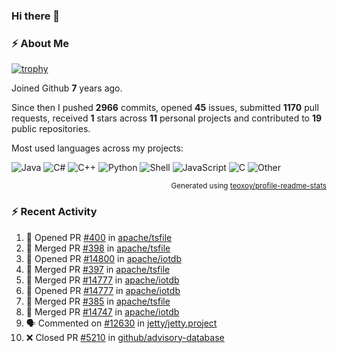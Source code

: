 ### Hi there 👋

### :zap: About Me

[![trophy](https://github-profile-trophy.vercel.app/?username=HTHou&theme=onedark)](https://github.com/ryo-ma/github-profile-trophy)
   
Joined Github **7** years ago.

Since then I pushed **2966** commits, opened **45** issues, submitted **1170** pull requests, received **1** stars across **11** personal projects and contributed to **19** public repositories.

Most used languages across my projects:

![Java](https://img.shields.io/static/v1?style=flat-square&label=%E2%A0%80&color=555&labelColor=%23b07219&message=Java%EF%B8%B189.3%25)
![C#](https://img.shields.io/static/v1?style=flat-square&label=%E2%A0%80&color=555&labelColor=%23178600&message=C%23%EF%B8%B13.9%25)
![C++](https://img.shields.io/static/v1?style=flat-square&label=%E2%A0%80&color=555&labelColor=%23f34b7d&message=C%2B%2B%EF%B8%B12.7%25)
![Python](https://img.shields.io/static/v1?style=flat-square&label=%E2%A0%80&color=555&labelColor=%233572A5&message=Python%EF%B8%B10.7%25)
![Shell](https://img.shields.io/static/v1?style=flat-square&label=%E2%A0%80&color=555&labelColor=%2389e051&message=Shell%EF%B8%B10.7%25)
![JavaScript](https://img.shields.io/static/v1?style=flat-square&label=%E2%A0%80&color=555&labelColor=%23f1e05a&message=JavaScript%EF%B8%B10.5%25)
![C](https://img.shields.io/static/v1?style=flat-square&label=%E2%A0%80&color=555&labelColor=%23555555&message=C%EF%B8%B10.4%25)
![Other](https://img.shields.io/static/v1?style=flat-square&label=%E2%A0%80&color=555&labelColor=%23ededed&message=Other%EF%B8%B11.4%25)

<p align="right"><sub>Generated using <a href="https://github.com/marketplace/actions/profile-readme-stats">teoxoy/profile-readme-stats</a></sub></p>


<!--![](https://github.com/HTHou/HTHou/blob/output/github-contribution-grid-snake.svg)-->

<!--![Haonan Hou's github stats](https://github-readme-stats.vercel.app/api?username=HTHou&count_private=true&show_icons=true&theme=onedark)-->

<!--![Haonan Hou's wakatime stats](https://github-readme-stats.vercel.app/api/wakatime?username=HTHou&layout=compact&theme=onedark)-->

<!--![Top Langs](https://github-readme-stats.vercel.app/api/top-langs/?username=HTHou&theme=onedark&layout=compact)-->

### :zap: Recent Activity
<!--START_SECTION:activity-->
1. 💪 Opened PR [#400](https://github.com/apache/tsfile/pull/400) in [apache/tsfile](https://github.com/apache/tsfile)
2. 🎉 Merged PR [#398](https://github.com/apache/tsfile/pull/398) in [apache/tsfile](https://github.com/apache/tsfile)
3. 💪 Opened PR [#14800](https://github.com/apache/iotdb/pull/14800) in [apache/iotdb](https://github.com/apache/iotdb)
4. 🎉 Merged PR [#397](https://github.com/apache/tsfile/pull/397) in [apache/tsfile](https://github.com/apache/tsfile)
5. 🎉 Merged PR [#14777](https://github.com/apache/iotdb/pull/14777) in [apache/iotdb](https://github.com/apache/iotdb)
6. 💪 Opened PR [#14777](https://github.com/apache/iotdb/pull/14777) in [apache/iotdb](https://github.com/apache/iotdb)
7. 🎉 Merged PR [#385](https://github.com/apache/tsfile/pull/385) in [apache/tsfile](https://github.com/apache/tsfile)
8. 🎉 Merged PR [#14747](https://github.com/apache/iotdb/pull/14747) in [apache/iotdb](https://github.com/apache/iotdb)
9. 🗣 Commented on [#12630](https://github.com/jetty/jetty.project/issues/12630#issuecomment-2606113968) in [jetty/jetty.project](https://github.com/jetty/jetty.project)
10. ❌ Closed PR [#5210](https://github.com/github/advisory-database/pull/5210) in [github/advisory-database](https://github.com/github/advisory-database)
<!--END_SECTION:activity-->

<!--
**HTHou/HTHou** is a ✨ _special_ ✨ repository because its `README.md` (this file) appears on your GitHub profile.

Here are some ideas to get you started:

- 🔭 I’m currently working on ...
- 🌱 I’m currently learning ...
- 👯 I’m looking to collaborate on ...
- 🤔 I’m looking for help with ...
- 💬 Ask me about ...
- 📫 How to reach me: ...
- 😄 Pronouns: ...
- ⚡ Fun fact: ...
-->
